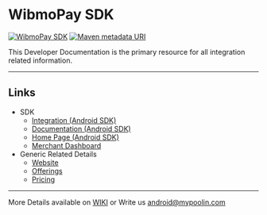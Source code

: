 <link rel="shortcut icon" type="image/png" href="https://dcv5wf39cuky3.cloudfront.net/favicons/favicon-32x32.png">

# WibmoPay SDK
[![WibmoPay SDK ](https://img.shields.io/badge/sdk-Mypoolin%20SDK-brightgreen.svg?style=flat-square)](https://github.com/mypoolin/mypoolin-sdk/wiki/Integration)
[![Maven metadata URI](https://img.shields.io/maven-metadata/v/http/central.maven.org/maven2/com/mypoolin/sdk/maven-metadata.xml.svg?style=flat-square)]()


This Developer Documentation is the primary resource for all integration related information.

----------

## Links
 + SDK
   - [Integration (Android SDK)](https://github.com/mypoolin/mypoolin-sdk/wiki/Integration)
   - [Documentation (Android SDK)](https://github.com/mypoolin/mypoolin-sdk/wiki)
   - [Home Page (Android SDK)](https://mypoolin.github.io/mypoolin-sdk/)
   - [Merchant Dashboard](https://merchants.mypoolin.com/)
 + Generic Related Details
   - [Website](https://mypoolin.com)
   - [Offerings](https://mypoolin.com/api.html)
   - [Pricing](https://mypoolin.com/pricing)
 

***
More Details available on [WIKI](https://github.com/mypoolin/mypoolin-sdk/wiki) 
or 
Write us [android@mypoolin.com](mailto:android@wibmopay.com)
